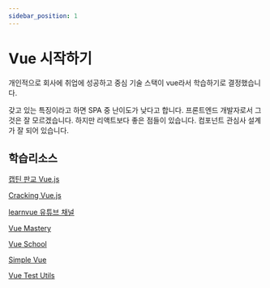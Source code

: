 ```yaml
---
sidebar_position: 1
---
```


# Vue 시작하기

개인적으로 회사에 취업에 성공하고 중심 기술 스택이 vue라서 학습하기로 결정했습니다.

갖고 있는 특징이라고 하면 SPA 중 난이도가 낮다고 합니다. 프론트엔드 개발자로서 그것은 잘 모르겠습니다. 하지만 리액트보다 좋은 점들이 있습니다. 컴포넌트 관심사 설계가 잘 되어 있습니다.

## 학습리소스

[캡틴 판교 Vue.js](https://joshua1988.github.io/vuejs/)

[Cracking Vue.js](https://joshua1988.github.io/vue-camp/textbook.html)

[learnvue 유튜브 채널](https://www.youtube.com/learnvue)

[Vue Mastery](https://www.vuemastery.com/)

[Vue School](https://vueschool.io/)

[Simple Vue](https://simplevue.gitbook.io/intro/)

[Vue Test Utils](https://test-utils.vuejs.org/)
